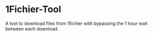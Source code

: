 # 1Fichier-Tool
A tool to download files from 1fichier with bypassing the 1 hour wait between each download.
